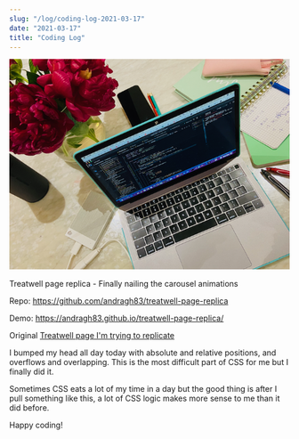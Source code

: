 ```yaml
---
slug: "/log/coding-log-2021-03-17"
date: "2021-03-17"
title: "Coding Log"
---
```


![log9img](../images/log11.png)

Treatwell page replica - Finally nailing the carousel animations
<p>Repo: <a href="https://github.com/andragh83/treatwell-page-replica" target="_blank"> https://github.com/andragh83/treatwell-page-replica </a> </p>
<p>Demo: <a href="https://andragh83.github.io/treatwell-page-replica/" target="_blank"> https://andragh83.github.io/treatwell-page-replica/ </a></p> 
<p>Original <a href='https://www.treatwell.co.uk/places/treatment-balayage/offer-type-local/in-west-london-london-uk/'>Treatwell page I'm trying to replicate</a></p>

<p>I bumped my head all day today with absolute and relative positions, and overflows and overlapping. This is the most difficult part of CSS for me but I finally did it.</p>
<p>Sometimes CSS eats a lot of my time in a day but the good thing is after I pull something like this, a lot of CSS logic makes more sense to me than it did before.</p>
<p>Happy coding!</p>

